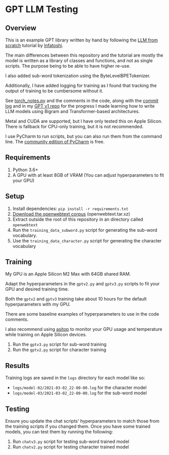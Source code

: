 # GPT LLM Testing

## Overview

This is an example GPT library written by hand by following the
[LLM from scratch](https://www.youtube.com/watch?v=UU1WVnMk4E8) tutorial by 
[Infatoshi](https://github.com/Infatoshi).

The main differences between this repository and the tutorial are mostly
the model is written as a library of classes and functions, and not as single
scripts. The purpose being to be able to have higher re-use.

I also added sub-word tokenization using the ByteLevelBPETokenizer.

Additionally, I have added logging for training as I found that tracking the
output of training to be cumbersome without it.

See [torch_notes.py](torch_notes.py) and the comments in the code, along with
the [commit log](https://github.com/cruno91/llm-test) and in my
[GPT v1 repo](https://github.com/cruno91/test-gpt-v1) for the progress I made
learning how to write LLM models using Bigram and Transformer-based 
architectures.

Metal and CUDA are supported, but I have only tested this on Apple Silicon.
There is fallback for CPU-only training, but it is not recommended.

I use PyCharm to run scripts, but you can also run them from the command line.
The [community edition of PyCharm](https://www.jetbrains.com/pycharm/download/)
is free.

## Requirements

1. Python 3.6+
2. A GPU with at least 8GB of VRAM 
   (You can adjust hyperparameters to fit your GPU)

## Setup

1. Install dependencies: `pip install -r requirements.txt`
2. [Download the openwebtext corpus](https://skylion007.github.io/OpenWebTextCorpus/) 
   (openwebtext.tar.xz)
3. Extract outside the root of this repository in an directory called 
   `openwebtext`
4. Run the `training_data_subword.py` script for generating the sub-word
   vocabulary.
5. Use the `training_data_character.py` script for generating the character
   vocabulary

## Training

My GPU is an Apple Silicon M2 Max with 64GB shared RAM.

Adapt the hyperparameters in the `gptv2.py` and `gptv3.py` scripts to fit your
GPU and desired training time.

Both the `gptv2` and `gptv3` training take about 10 hours for the default
hyperparameters with my GPU.

There are some baseline examples of hyperparameters to use in the code
comments.

I also recommend using [asitop](https://github.com/tlkh/asitop) to monitor your
GPU usage and temperature while training on Apple Silicon devices.

1. Run the `gptv3.py` script for sub-word training
2. Run the `gptv2.py` script for character training

## Results

Training logs are saved in the `logs` directory for each model like so:

- `logs/model-02/2021-03-02_22-00-00.log` for the character model
- `logs/model-03/2021-03-02_22-00-00.log` for the sub-word model

## Testing

Ensure you update the chat scripts' hyperparameters to match those from the
training scripts if you changed them.
Once you have some trained models, you can test them by running the following:

1. Run `chatv3.py` script for testing sub-word trained model
2. Run `chatv2.py` script for testing character trained model
